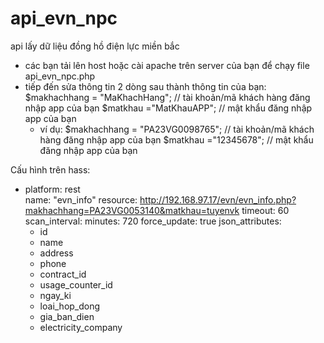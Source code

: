# api_evn_npc
api lấy dữ liệu đồng hồ điện lực miền bắc
- các bạn tải lên host hoặc cài apache trên server của bạn để chạy file api_evn_npc.php
- tiếp đến sửa thông tin 2 dòng sau thành thông tin của bạn:
$makhachhang = "MaKhachHang"; // tài khoản/mã khách hàng đăng nhập app của bạn
$matkhau ="MatKhauAPP";  // mật khẩu đăng nhập app của bạn
  - ví dụ:
$makhachhang = "PA23VG0098765"; // tài khoản/mã khách hàng đăng nhập app của bạn
$matkhau ="12345678";  // mật khẩu đăng nhập app của bạn


Cấu hình trên hass:
  - platform: rest  
    name: "evn_info"
    resource: http://192.168.97.17/evn/evn_info.php?makhachhang=PA23VG0053140&matkhau=tuyenvk
    timeout: 60
    scan_interval:
      minutes: 720
    force_update: true
    json_attributes:
      - id
      - name
      - address
      - phone
      - contract_id
      - usage_counter_id
      - ngay_ki
      - loai_hop_dong
      - gia_ban_dien
      - electricity_company
